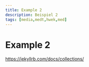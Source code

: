 ```yaml
---
title: Example 2
description: Beispiel 2
tags: [media,medt,hwek,med]
---
```



# Example 2

https://jekyllrb.com/docs/collections/